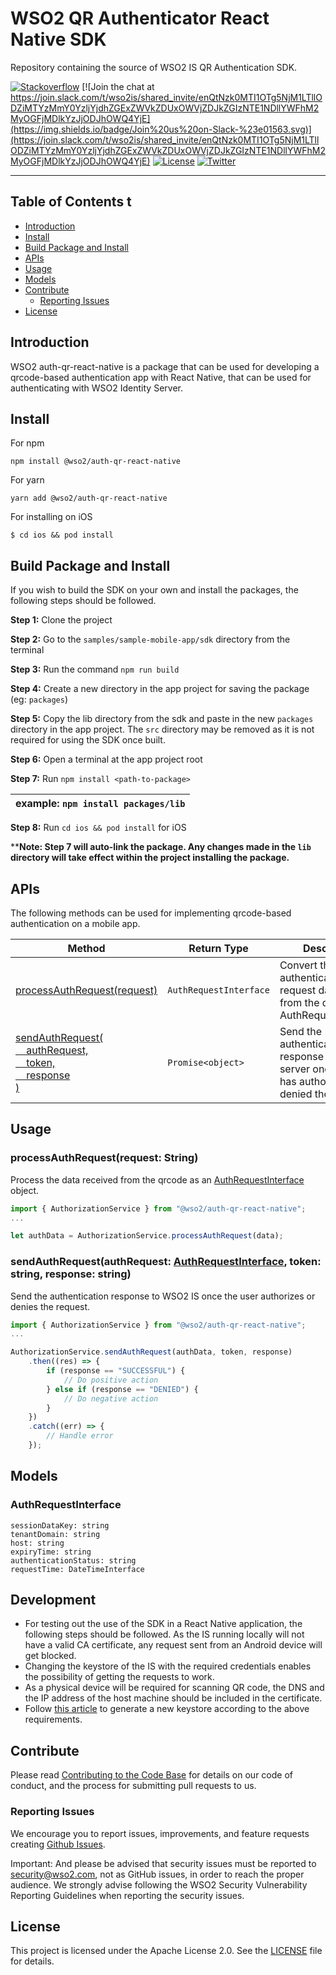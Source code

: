 # WSO2 QR Authenticator React Native SDK

Repository containing the source of WSO2 IS QR Authentication SDK.

[![Stackoverflow](https://img.shields.io/badge/Ask%20for%20help%20on-Stackoverflow-orange)](https://stackoverflow.com/questions/tagged/wso2is)
[![Join the chat at https://join.slack.com/t/wso2is/shared_invite/enQtNzk0MTI1OTg5NjM1LTllODZiMTYzMmY0YzljYjdhZGExZWVkZDUxOWVjZDJkZGIzNTE1NDllYWFhM2MyOGFjMDlkYzJjODJhOWQ4YjE](https://img.shields.io/badge/Join%20us%20on-Slack-%23e01563.svg)](https://join.slack.com/t/wso2is/shared_invite/enQtNzk0MTI1OTg5NjM1LTllODZiMTYzMmY0YzljYjdhZGExZWVkZDUxOWVjZDJkZGIzNTE1NDllYWFhM2MyOGFjMDlkYzJjODJhOWQ4YjE)
[![License](https://img.shields.io/badge/License-Apache%202.0-blue.svg)](https://github.com/wso2-extensions/identity-outbound-auth-push/blob/master/LICENSE)
[![Twitter](https://img.shields.io/twitter/follow/wso2.svg?style=social&label=Follow)](https://twitter.com/intent/follow?screen_name=wso2)

---

## Table of Contents t

- [Introduction](#introduction)
- [Install](#install)
- [Build Package and Install](#build-package-and-install)
- [APIs](#apis)
- [Usage](#usage)
- [Models](#models)
- [Contribute](#contribute)
    - [Reporting Issues](#reporting-issues)
- [License](#license)


## Introduction

WSO2 auth-qr-react-native is a package that can be used for developing a qrcode-based authentication app with React
Native, that can be used for authenticating with WSO2 Identity Server.

## Install


For npm
```
npm install @wso2/auth-qr-react-native
```
For yarn
```
yarn add @wso2/auth-qr-react-native
```

For installing on iOS
```
$ cd ios && pod install
```

## Build Package and Install

If you wish to build the SDK on your own and install the packages, the following steps should be followed.

**Step 1:** Clone the project

**Step 2:** Go to the `samples/sample-mobile-app/sdk` directory from the terminal

**Step 3:** Run the command `npm run build`

**Step 4:** Create a new directory in the app project for saving the package (eg: `packages`)

**Step 5:** Copy the lib directory from the sdk and paste in the new `packages` directory in the app project.
The `src` directory may be removed as it is not required for using the SDK once built.

**Step 6:** Open a terminal at the app project root

**Step 7:** Run `npm install <path-to-package>`

| example: `npm install packages/lib` |
|----------------------------------|

**Step 8:** Run `cd ios && pod install` for iOS

****Note: Step 7 will auto-link the package. Any changes made in the `lib` directory will take effect within the project
installing the package.**


## APIs

The following methods can be used for implementing qrcode-based authentication on a mobile app.

| Method                      | Return Type               | Description           |
|-----------------------------|---------------------------|-----------------------|
| [processAuthRequest(request)](#processauthrequestrequest-json) | `AuthRequestInterface`      | Convert the authentication request data received from the qrcode to AuthRequestInterface |
| [sendAuthRequest(<br/>&nbsp;&nbsp;&nbsp;&nbsp;authRequest, <br/>&nbsp;&nbsp;&nbsp;&nbsp;token,<br/>&nbsp;&nbsp;&nbsp;&nbsp;response<br/>)](#sendauthrequestauthrequest-authrequest-response-string-account-account) | `Promise<object>` | Send the authentication response to the server once the user has authorized or denied the request |

## Usage

### processAuthRequest(request: String)
Process the data received from the qrcode as an [AuthRequestInterface](#authrequestinterface) object.

```ts
import { AuthorizationService } from "@wso2/auth-qr-react-native";
...

let authData = AuthorizationService.processAuthRequest(data);
```

### sendAuthRequest(authRequest: [AuthRequestInterface](#authrequestinterface), token: string, response: string)
Send the authentication response to WSO2 IS once the user authorizes or denies the request.

```ts
import { AuthorizationService } from "@wso2/auth-qr-react-native";
...

AuthorizationService.sendAuthRequest(authData, token, response)
    .then((res) => {
        if (response == "SUCCESSFUL") {
            // Do positive action
        } else if (response == "DENIED") {
            // Do negative action
        }
    })
    .catch((err) => {
        // Handle error
    });
```
## Models

### AuthRequestInterface
```
sessionDataKey: string
tenantDomain: string
host: string
expiryTime: string
authenticationStatus: string
requestTime: DateTimeInterface
```

## Development
- For testing out the use of the SDK in a React Native application, the following steps should be followed. As the IS running locally will not have a valid CA certificate, any request sent from an Android device will get blocked.
- Changing the keystore of the IS with the required credentials enables the possibility of getting the requests to work.
- As a physical device will be required for scanning QR code, the DNS and the IP address of the host machine should be included in the certificate.
- Follow [this article](https://kushanbhareti.medium.com/react-native-android-fixing-ssl-issues-for-communicating-with-local-identity-server-f126b0ce69a9) to generate a new keystore according to the above requirements.


## Contribute

Please read [Contributing to the Code Base](http://wso2.github.io/) for details on our code of conduct, and the process for submitting pull requests to us.

### Reporting Issues

We encourage you to report issues, improvements, and feature requests creating [Github Issues](https://github.com/wso2-extensions/identity-outbound-auth-push/issues).

Important: And please be advised that security issues must be reported to security@wso2.com, not as GitHub issues, in order to reach the proper audience. We strongly advise following the WSO2 Security Vulnerability Reporting Guidelines when reporting the security issues.

## License

This project is licensed under the Apache License 2.0. See the [LICENSE](../LICENSE) file for details.

